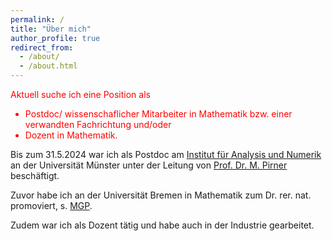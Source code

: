```yaml
---
permalink: /
title: "Über mich"
author_profile: true
redirect_from: 
  - /about/
  - /about.html
---
```

<p style="color:red">Aktuell suche ich eine Position als
<ul style="color:red">
<li>Postdoc/ wissenschaflicher Mitarbeiter in Mathematik bzw. einer verwandten Fachrichtung und/oder</li>
<li>Dozent in Mathematik.</li>
</ul>
</p>

Bis zum 31.5.2024 war ich als Postdoc am [Institut für Analysis und Numerik](https://www.uni-muenster.de/AMM/index.shtml) an der Universität Münster unter der Leitung von [Prof. Dr. M. Pirner](https://www.uni-muenster.de/AMM/en/Pirner/index.shtml) beschäftigt.

Zuvor habe ich an der Universität Bremen in Mathematik zum Dr. rer. nat. promoviert, s. [MGP](https://www.mathgenealogy.org/id.php?id=277103).

Zudem war ich als Dozent tätig und habe auch in der Industrie gearbeitet.
<!-- <h2 id="postal">Postal address</h2> -->

<!-- ## Postanschrift
nicht länger aktuell  -->

<!-- <h2 id="office">Office</h2> -->
<!--## Büro
nicht länger aktuell  -->



 










 

